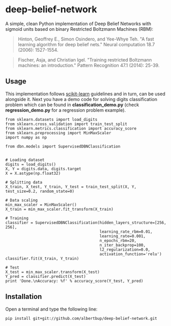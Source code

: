 # deep-belief-network
A simple, clean Python implementation of Deep Belief Networks with sigmoid units based on binary Restricted Boltzmann Machines (RBM):
> Hinton, Geoffrey E., Simon Osindero, and Yee-Whye Teh. "A fast learning algorithm for deep belief nets." Neural computation 18.7 (2006): 1527-1554.

> Fischer, Asja, and Christian Igel. "Training restricted Boltzmann machines: an introduction." Pattern Recognition 47.1 (2014): 25-39.

## Usage
This implementation follows [scikit-learn](http://scikit-learn.org) guidelines and in turn, can be used alongside it. Next you have a demo code for solving digits classification problem which can be found in **classification_demo.py** (check **regression_demo.py** for a regression problem example).
    
    from sklearn.datasets import load_digits
    from sklearn.cross_validation import train_test_split
    from sklearn.metrics.classification import accuracy_score
    from sklearn.preprocessing import MinMaxScaler
    import numpy as np

    from dbn.models import SupervisedDBNClassification


    # Loading dataset
    digits = load_digits()
    X, Y = digits.data, digits.target
    X = X.astype(np.float32)

    # Splitting data
    X_train, X_test, Y_train, Y_test = train_test_split(X, Y, test_size=0.2, random_state=0)

    # Data scaling
    min_max_scaler = MinMaxScaler()
    X_train = min_max_scaler.fit_transform(X_train)

    # Training
    classifier = SupervisedDBNClassification(hidden_layers_structure=[256, 256],
                                             learning_rate_rbm=0.01,
                                             learning_rate=0.001,
                                             n_epochs_rbm=20,
                                             n_iter_backprop=100,
                                             l2_regularization=0.0,
                                             activation_function='relu')
    classifier.fit(X_train, Y_train)

    # Test
    X_test = min_max_scaler.transform(X_test)
    Y_pred = classifier.predict(X_test)
    print 'Done.\nAccuracy: %f' % accuracy_score(Y_test, Y_pred)

## Installation
Open a terminal and type the following line:

    pip install git+git://github.com/albertbup/deep-belief-network.git
